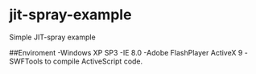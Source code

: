 # jit-spray-example
Simple JIT-spray example

##Enviroment
-Windows XP SP3
-IE 8.0
-Adobe FlashPlayer ActiveX 9
-SWFTools to compile ActiveScript code.
